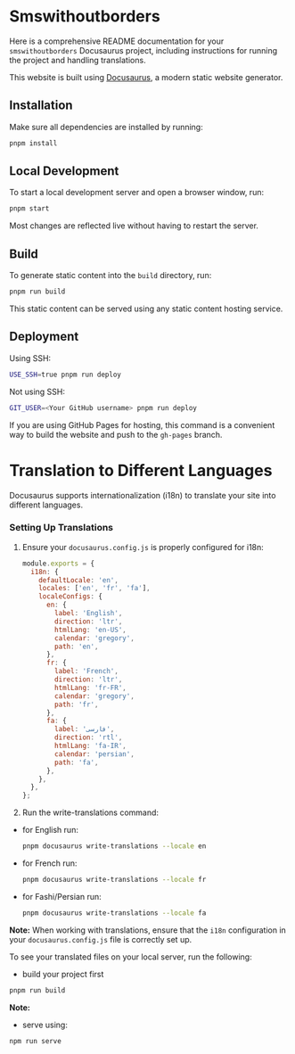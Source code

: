 # Smswithoutborders

Here is a comprehensive README documentation for your `smswithoutborders` Docusaurus project, including instructions for running the project and handling translations.

This website is built using [Docusaurus](https://docusaurus.io/), a modern static website generator.

## Installation

Make sure all dependencies are installed by running:

```sh
pnpm install
```

## Local Development

To start a local development server and open a browser window, run:

```sh
pnpm start
```

Most changes are reflected live without having to restart the server.

## Build

To generate static content into the `build` directory, run:

```sh
pnpm run build
```

This static content can be served using any static content hosting service.

## Deployment

Using SSH:

```sh
USE_SSH=true pnpm run deploy
```

Not using SSH:

```sh
GIT_USER=<Your GitHub username> pnpm run deploy
```

If you are using GitHub Pages for hosting, this command is a convenient way to build the website and push to the `gh-pages` branch.

# Translation to Different Languages

Docusaurus supports internationalization (i18n) to translate your site into different languages.

### Setting Up Translations

1. Ensure your `docusaurus.config.js` is properly configured for i18n:

    ```javascript
    module.exports = {
      i18n: {
        defaultLocale: 'en',
        locales: ['en', 'fr', 'fa'],
        localeConfigs: {
          en: {
            label: 'English',
            direction: 'ltr',
            htmlLang: 'en-US',
            calendar: 'gregory',
            path: 'en',
          },
          fr: {
            label: 'French',
            direction: 'ltr',
            htmlLang: 'fr-FR',
            calendar: 'gregory',
            path: 'fr',
          },
          fa: {
            label: 'فارسی',
            direction: 'rtl',
            htmlLang: 'fa-IR',
            calendar: 'persian',
            path: 'fa',
          },
        },
      },
    };
    ```

2. Run the write-translations command:

 - for English run:
    ```sh
    pnpm docusaurus write-translations --locale en
    ```
 - for French run:
    ```sh
    pnpm docusaurus write-translations --locale fr
    ```
 - for Fashi/Persian run:
    ```sh
    pnpm docusaurus write-translations --locale fa
    ```

**Note:** When working with translations, ensure that the `i18n` configuration in your `docusaurus.config.js` file is correctly set up.

To see your translated files on your local server, run the following:
- build your project first
```sh
pnpm run build
```

**Note:**
- serve using:
```sh
npm run serve
```

